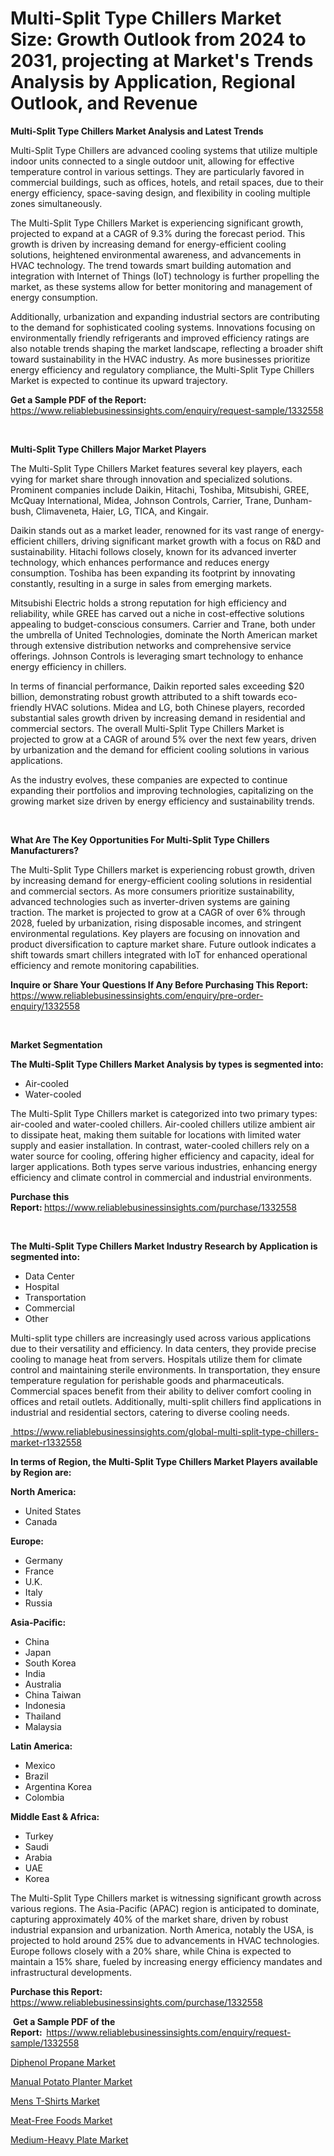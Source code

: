 <p><h1>Multi-Split Type Chillers Market Size: Growth Outlook from 2024 to 2031, projecting at Market's Trends Analysis by Application, Regional Outlook, and Revenue</h1></p><p><strong>Multi-Split Type Chillers Market Analysis and Latest Trends</strong></p>
<p><p>Multi-Split Type Chillers are advanced cooling systems that utilize multiple indoor units connected to a single outdoor unit, allowing for effective temperature control in various settings. They are particularly favored in commercial buildings, such as offices, hotels, and retail spaces, due to their energy efficiency, space-saving design, and flexibility in cooling multiple zones simultaneously.</p><p>The Multi-Split Type Chillers Market is experiencing significant growth, projected to expand at a CAGR of 9.3% during the forecast period. This growth is driven by increasing demand for energy-efficient cooling solutions, heightened environmental awareness, and advancements in HVAC technology. The trend towards smart building automation and integration with Internet of Things (IoT) technology is further propelling the market, as these systems allow for better monitoring and management of energy consumption.</p><p>Additionally, urbanization and expanding industrial sectors are contributing to the demand for sophisticated cooling systems. Innovations focusing on environmentally friendly refrigerants and improved efficiency ratings are also notable trends shaping the market landscape, reflecting a broader shift toward sustainability in the HVAC industry. As more businesses prioritize energy efficiency and regulatory compliance, the Multi-Split Type Chillers Market is expected to continue its upward trajectory.</p></p>
<p><strong>Get a Sample PDF of the Report:&nbsp;</strong> <a href="https://www.reliablebusinessinsights.com/enquiry/request-sample/1332558?utm_campaign=1119&utm_medium=2&utm_source=Github&utm_content=ia&utm_term=12102024&utm_id=multi-split-type-chillers">https://www.reliablebusinessinsights.com/enquiry/request-sample/1332558</a></p>
<p>&nbsp;</p>
<p><strong>Multi-Split Type Chillers Major Market Players</strong></p>
<p><p>The Multi-Split Type Chillers Market features several key players, each vying for market share through innovation and specialized solutions. Prominent companies include Daikin, Hitachi, Toshiba, Mitsubishi, GREE, McQuay International, Midea, Johnson Controls, Carrier, Trane, Dunham-bush, Climaveneta, Haier, LG, TICA, and Kingair.</p><p>Daikin stands out as a market leader, renowned for its vast range of energy-efficient chillers, driving significant market growth with a focus on R&D and sustainability. Hitachi follows closely, known for its advanced inverter technology, which enhances performance and reduces energy consumption. Toshiba has been expanding its footprint by innovating constantly, resulting in a surge in sales from emerging markets.</p><p>Mitsubishi Electric holds a strong reputation for high efficiency and reliability, while GREE has carved out a niche in cost-effective solutions appealing to budget-conscious consumers. Carrier and Trane, both under the umbrella of United Technologies, dominate the North American market through extensive distribution networks and comprehensive service offerings. Johnson Controls is leveraging smart technology to enhance energy efficiency in chillers.</p><p>In terms of financial performance, Daikin reported sales exceeding $20 billion, demonstrating robust growth attributed to a shift towards eco-friendly HVAC solutions. Midea and LG, both Chinese players, recorded substantial sales growth driven by increasing demand in residential and commercial sectors. The overall Multi-Split Type Chillers Market is projected to grow at a CAGR of around 5% over the next few years, driven by urbanization and the demand for efficient cooling solutions in various applications.</p><p>As the industry evolves, these companies are expected to continue expanding their portfolios and improving technologies, capitalizing on the growing market size driven by energy efficiency and sustainability trends.</p></p>
<p>&nbsp;</p>
<p><strong>What Are The Key Opportunities For Multi-Split Type Chillers Manufacturers?</strong></p>
<p><p>The Multi-Split Type Chillers market is experiencing robust growth, driven by increasing demand for energy-efficient cooling solutions in residential and commercial sectors. As more consumers prioritize sustainability, advanced technologies such as inverter-driven systems are gaining traction. The market is projected to grow at a CAGR of over 6% through 2028, fueled by urbanization, rising disposable incomes, and stringent environmental regulations. Key players are focusing on innovation and product diversification to capture market share. Future outlook indicates a shift towards smart chillers integrated with IoT for enhanced operational efficiency and remote monitoring capabilities.</p></p>
<p><strong>Inquire or Share Your Questions If Any Before Purchasing This Report:</strong> <a href="https://www.reliablebusinessinsights.com/enquiry/pre-order-enquiry/1332558?utm_campaign=1119&utm_medium=2&utm_source=Github&utm_content=ia&utm_term=12102024&utm_id=multi-split-type-chillers">https://www.reliablebusinessinsights.com/enquiry/pre-order-enquiry/1332558</a></p>
<p>&nbsp;</p>
<p><strong>Market Segmentation</strong></p>
<p><strong>The Multi-Split Type Chillers Market Analysis by types is segmented into:</strong></p>
<p><ul><li>Air-cooled</li><li>Water-cooled</li></ul></p>
<p><p>The Multi-Split Type Chillers market is categorized into two primary types: air-cooled and water-cooled chillers. Air-cooled chillers utilize ambient air to dissipate heat, making them suitable for locations with limited water supply and easier installation. In contrast, water-cooled chillers rely on a water source for cooling, offering higher efficiency and capacity, ideal for larger applications. Both types serve various industries, enhancing energy efficiency and climate control in commercial and industrial environments.</p></p>
<p><strong>Purchase this Report:&nbsp;</strong><a href="https://www.reliablebusinessinsights.com/purchase/1332558?utm_campaign=1119&utm_medium=2&utm_source=Github&utm_content=ia&utm_term=12102024&utm_id=multi-split-type-chillers">https://www.reliablebusinessinsights.com/purchase/1332558</a></p>
<p>&nbsp;</p>
<p><strong>The Multi-Split Type Chillers Market Industry Research by Application is segmented into:</strong></p>
<p><ul><li>Data Center</li><li>Hospital</li><li>Transportation</li><li>Commercial</li><li>Other</li></ul></p>
<p><p>Multi-split type chillers are increasingly used across various applications due to their versatility and efficiency. In data centers, they provide precise cooling to manage heat from servers. Hospitals utilize them for climate control and maintaining sterile environments. In transportation, they ensure temperature regulation for perishable goods and pharmaceuticals. Commercial spaces benefit from their ability to deliver comfort cooling in offices and retail outlets. Additionally, multi-split chillers find applications in industrial and residential sectors, catering to diverse cooling needs.</p></p>
<p><a href="https://www.reliablebusinessinsights.com/global-multi-split-type-chillers-market-r1332558?utm_campaign=1119&utm_medium=2&utm_source=Github&utm_content=ia&utm_term=12102024&utm_id=multi-split-type-chillers">&nbsp;https://www.reliablebusinessinsights.com/global-multi-split-type-chillers-market-r1332558</a></p>
<p><strong>In terms of Region, the Multi-Split Type Chillers Market Players available by Region are:</strong></p>
<p>
    <p> <strong> North America: </strong>
        <ul>
            <li>United States</li>
            <li>Canada</li>
        </ul>
        </p> 
    <p> <strong> Europe: </strong>
        <ul>
            <li>Germany</li>
            <li>France</li>
            <li>U.K.</li>
            <li>Italy</li>
            <li>Russia</li>
        </ul>
        </p> 
    <p> <strong> Asia-Pacific: </strong>
        <ul>
            <li>China</li>
            <li>Japan</li>
            <li>South Korea</li>
            <li>India</li>
            <li>Australia</li>
            <li>China Taiwan</li>
            <li>Indonesia</li>
            <li>Thailand</li>
            <li>Malaysia</li>
        </ul>
        </p> 
    <p> <strong> Latin America: </strong>
        <ul>
            <li>Mexico</li>
            <li>Brazil</li>
            <li>Argentina Korea</li>
            <li>Colombia</li>
        </ul>
        </p> 
    <p> <strong> Middle East & Africa: </strong>
        <ul>
            <li>Turkey</li>
            <li>Saudi</li>
            <li>Arabia</li>
            <li>UAE</li>
            <li>Korea</li>
        </ul>
    </p>
    </p>
<p><p>The Multi-Split Type Chillers market is witnessing significant growth across various regions. The Asia-Pacific (APAC) region is anticipated to dominate, capturing approximately 40% of the market share, driven by robust industrial expansion and urbanization. North America, notably the USA, is projected to hold around 25% due to advancements in HVAC technologies. Europe follows closely with a 20% share, while China is expected to maintain a 15% share, fueled by increasing energy efficiency mandates and infrastructural developments.</p></p>
<p><strong>Purchase this Report: </strong><a href="https://www.reliablebusinessinsights.com/purchase/1332558?utm_campaign=1119&utm_medium=2&utm_source=Github&utm_content=ia&utm_term=12102024&utm_id=multi-split-type-chillers">https://www.reliablebusinessinsights.com/purchase/1332558</a></p>
<p>&nbsp;<strong>Get a Sample PDF of the Report:&nbsp;&nbsp;</strong><a href="https://www.reliablebusinessinsights.com/enquiry/request-sample/1332558?utm_campaign=1119&utm_medium=2&utm_source=Github&utm_content=ia&utm_term=12102024&utm_id=multi-split-type-chillers">https://www.reliablebusinessinsights.com/enquiry/request-sample/1332558</a></p>
<p><strong></strong></p>
<p><p><a href="https://github.com/fendtankandh/Market-Research-Report-List-1/blob/main/diphenol-propane-market.md?utm_campaign=1119&utm_medium=2&utm_source=Github&utm_content=ia&utm_term=12102024&utm_id=multi-split-type-chillers">Diphenol Propane Market</a></p><p><a href="https://github.com/JavierDDowns/Market-Research-Report-List-1/blob/main/manual-potato-planter-market.md?utm_campaign=1119&utm_medium=2&utm_source=Github&utm_content=ia&utm_term=12102024&utm_id=multi-split-type-chillers">Manual Potato Planter Market</a></p><p><a href="https://www.linkedin.com/pulse/insights-mens-t-shirts-market-players-size-geographical-zbh4e?utm_campaign=1119&utm_medium=2&utm_source=Github&utm_content=ia&utm_term=12102024&utm_id=multi-split-type-chillers">Mens T-Shirts Market</a></p><p><a href="https://www.linkedin.com/pulse/meat-free-foods-market-global-share-ranking-overall-sales-etcme?utm_campaign=1119&utm_medium=2&utm_source=Github&utm_content=ia&utm_term=12102024&utm_id=multi-split-type-chillers">Meat-Free Foods Market</a></p><p><a href="https://www.linkedin.com/pulse/medium-heavy-plate-market-forecast-global-trends-analysis-from-id1fe?utm_campaign=1119&utm_medium=2&utm_source=Github&utm_content=ia&utm_term=12102024&utm_id=multi-split-type-chillers">Medium-Heavy Plate Market</a></p></p>